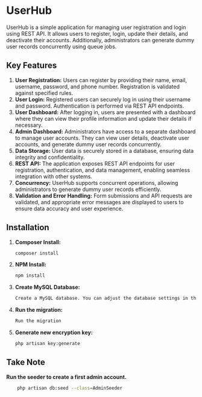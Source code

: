 # UserHub

UserHub is a simple application for managing user registration and login using REST API. It allows users to register, login, update their details, and deactivate their accounts. Additionally, administrators can generate dummy user records concurrently using queue jobs.

## Key Features

1. **User Registration:** Users can register by providing their name, email, username, password, and phone number. Registration is validated against specified rules.
2. **User Login:** Registered users can securely log in using their username and password. Authentication is performed via REST API endpoints.
3. **User Dashboard:** After logging in, users are presented with a dashboard where they can view their profile information and update their details if necessary.
4. **Admin Dashboard:** Administrators have access to a separate dashboard to manage user accounts. They can view user details, deactivate user accounts, and generate dummy user records concurrently.
5. **Data Storage:** User data is securely stored in a database, ensuring data integrity and confidentiality.
6. **REST API:** The application exposes REST API endpoints for user registration, authentication, and data management, enabling seamless integration with other systems.
7. **Concurrency:** UserHub supports concurrent operations, allowing administrators to generate dummy user records efficiently.
8. **Validation and Error Handling:** Form submissions and API requests are validated, and appropriate error messages are displayed to users to ensure data accuracy and user experience.

## Installation

1. **Composer Install:**
    ```bash
    composer install

2. **NPM Install:**
    ```bash
    npm install

3. **Create MySQL Database:**
    ```bash
    Create a MySQL database. You can adjust the database settings in the .env file.

4. **Run the migration:**
    ```bash
    Run the migration

5. **Generate new encryption key:**
    ```bash
    php artisan key:generate

## Take Note

**Run the seeder to create a first admin account.**
```bash
    php artisan db:seed --class=AdminSeeder
